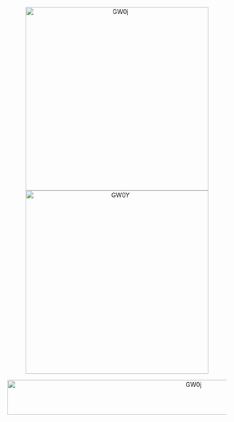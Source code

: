 <!-- 
$$\textcolor{NavyBlue}{\large \textbf{D}}\textcolor{lightblue}{\Large \textbf{1}} \textcolor{NavyBlue}{\Huge \textbf{a}} \textcolor{NavyBlue}{\Huge \textbf{k}} \textcolor{NavyBlue}{\Huge \textbf{o}} \textcolor{NavyBlue}{\Huge \textbf{n}}$$
-->

<p align="center">
  <img src="https://github.com/user-attachments/assets/8cd4bf31-9a23-41a8-abe3-916c1c76d9cb" alt="GW0j" width="420" />
  <img src="https://github.com/user-attachments/assets/b46bbc9f-0572-46a1-94bc-7a800f5f876e" alt="GW0Y" width="420" />
</p>
<p align="center">
  <img src="https://github.com/user-attachments/assets/5d0cd4eb-0139-4261-a9eb-46c2dedfbfa8" alt="GW0j" width="840" height="80" />
</p>
